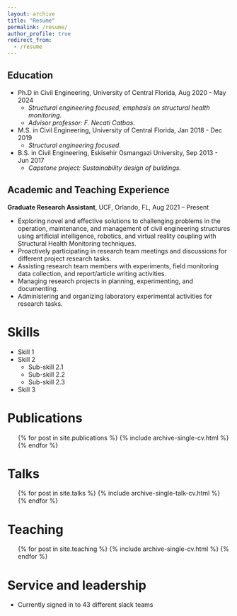 ```yaml
---
layout: archive
title: "Resume"
permalink: /resume/
author_profile: true
redirect_from:
  - /resume
---
```


## Education
* Ph.D in Civil Engineering, University of Central Florida, Aug 2020 - May 2024
  - *Structural engineering focused, emphasis on structural health monitoring.*
  - *Advisor professor: F. Necati Catbas.*
* M.S. in Civil Engineering, University of Central Florida, Jan 2018 - Dec 2019
  - *Structural engineering focused.*
* B.S. in Civil Engineering, Eskisehir Osmangazi University, Sep 2013 - Jun 2017
  - *Capstone project: Sustainability design of buildings.*

## Academic and Teaching Experience
**Graduate Research Assistant**, UCF, Orlando, FL,	Aug 2021 – Present
- Exploring novel and effective solutions to challenging problems in the operation, maintenance, and management of civil engineering structures using artificial intelligence, robotics, and virtual reality coupling with Structural Health Monitoring techniques.
- Proactively participating in research team meetings and discussions for different project research tasks.
- Assisting research team members with experiments, field monitoring data collection, and report/article writing activities.
- Managing research projects in planning, experimenting, and documenting.
- Administering and organizing laboratory experimental activities for research tasks.

  
Skills
======
* Skill 1
* Skill 2
  * Sub-skill 2.1
  * Sub-skill 2.2
  * Sub-skill 2.3
* Skill 3

Publications
======
  <ul>{% for post in site.publications %}
    {% include archive-single-cv.html %}
  {% endfor %}</ul>
  
Talks
======
  <ul>{% for post in site.talks %}
    {% include archive-single-talk-cv.html %}
  {% endfor %}</ul>
  
Teaching
======
  <ul>{% for post in site.teaching %}
    {% include archive-single-cv.html %}
  {% endfor %}</ul>
  
Service and leadership
======
* Currently signed in to 43 different slack teams
